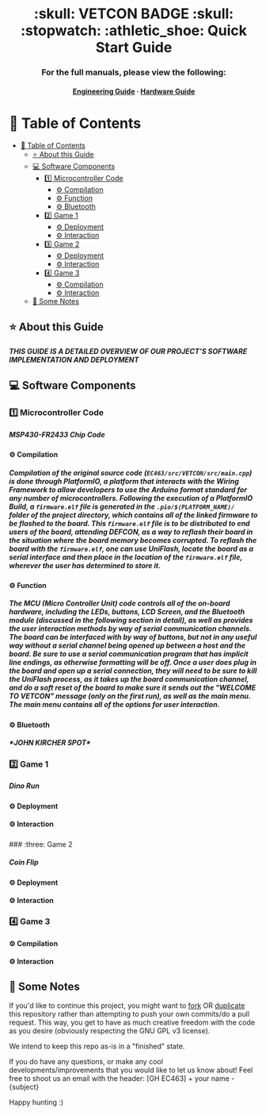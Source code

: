 <div align=center>
<h1> :skull: VETCON BADGE :skull: <br/>
:stopwatch: :athletic_shoe: Quick Start Guide </h1>
<h3> For the full manuals, please view the following: </h3>
<h4>
<h4>
    <a href="notes/README_Engineering.md">Engineering Guide</a>
  <span> · </span>
    <a href="notes/README_HARDWARE.md">Hardware Guide</a>
</h4>

</div>


# :notebook_with_decorative_cover: Table of Contents
- [:notebook_with_decorative_cover: Table of Contents](#notebook_with_decorative_cover-table-of-contents)
  - [:star: About this Guide](#star-about-this-guide)
  - [:computer: Software Components](#computer-software-components)
    - [:one: Microcontroller Code](#one-microcontroller-code)
      - [:gear: Compilation](#gear-compilation)
      - [:gear: Function](#gear-function)
      - [:gear: Bluetooth](#gear-bluetooth)
    - [:two: Game 1](#two-game-1)
      - [:gear: Deployment](#gear-deployment)
      - [:gear: Interaction](#gear-interaction)
    - [:three: Game 2](#three-game-2)
      - [:gear: Deployment](#gear-deployment-1)
      - [:gear: Interaction](#gear-interaction-1)
    - [:four: Game 3](#four-game-3)
      - [:gear: Compilation](#gear-compilation-1)
      - [:gear: Interaction](#gear-interaction-2)
  - [:memo: Some Notes](#memo-some-notes)

## :star: About this Guide
<h5> THIS GUIDE IS A DETAILED OVERVIEW OF OUR PROJECT'S SOFTWARE IMPLEMENTATION AND DEPLOYMENT </h5>

## :computer: Software Components

### :one: Microcontroller Code 
<h5> <b>MSP430-FR2433 Chip Code</b> </h5>

#### :gear: Compilation
<h5> 
Compilation of the original source code (<code>EC463/src/VETCON/src/main.cpp</code>) is done through PlatformIO, a platform that interacts with the Wiring Framework to allow developers to use the Arduino format standard for any number of microcontrollers. Following the execution of a PlatformIO Build, a <code>firmware.elf</code> file is generated in the <code>.pio/$(PLATFORM_NAME)/ </code> folder of the project directory, which contains all of the linked firmware to be flashed to the board. This <code>firmware.elf</code> file is to be distributed to end users of the board, attending DEFCON, as a way to reflash their board in the situation where the board memory becomes corrupted. To reflash the board with the <code>firmware.elf</code>, one can use UniFlash, locate the board as a serial interface and then place in the location of the <code>firmware.elf</code> file, wherever the user has determined to store it.
</h5>

#### :gear: Function
<h5>
The MCU (Micro Controller Unit) code controls all of the on-board hardware, including the LEDs, buttons, LCD Screen, and the Bluetooth module (discussed in the following section in detail), as well as provides the user interaction methods by way of serial communication channels. The board can be interfaced with by way of buttons, but not in any useful way without a serial channel being opened up between a host and the board. Be sure to use a serial communication program that has implicit line endings, as otherwise formatting will be off. Once a user does plug in the board and open up a serial connection, they will need to be sure to kill the UniFlash process, as it takes up the board communication channel, and  do a soft reset of the board to make sure it sends out the "WELCOME TO VETCON" message (only on the first run), as well as the main menu. The main menu contains all of the options for user interaction.
</h5>

#### :gear: Bluetooth
<h5>
*JOHN KIRCHER SPOT*
</h5>

### :two: Game 1
<h5> Dino Run </h5>

#### :gear: Deployment
#### :gear: Interaction
<h5>

</h5>
### :three: Game 2
<h5> Coin Flip </h5>

#### :gear: Deployment
#### :gear: Interaction
### :four: Game 3
#### :gear: Compilation
#### :gear: Interaction

## :memo: Some Notes
If you'd like to continue this project, you might want to [fork](https://docs.github.com/en/get-started/quickstart/fork-a-repo) OR [duplicate](https://docs.github.com/en/repositories/creating-and-managing-repositories/duplicating-a-repository) this repository rather than attempting to push your own commits/do a pull request. This way, you get to have as much creative freedom with the code as you desire (obviously respecting the GNU GPL v3 license).

We intend to keep this repo as-is in a "finished" state. 

If you do have any questions, or make any cool developments/improvements that you would like to let us know about! Feel free to shoot us an email with the header: [GH EC463] + your name - {subject}

Happy hunting :)